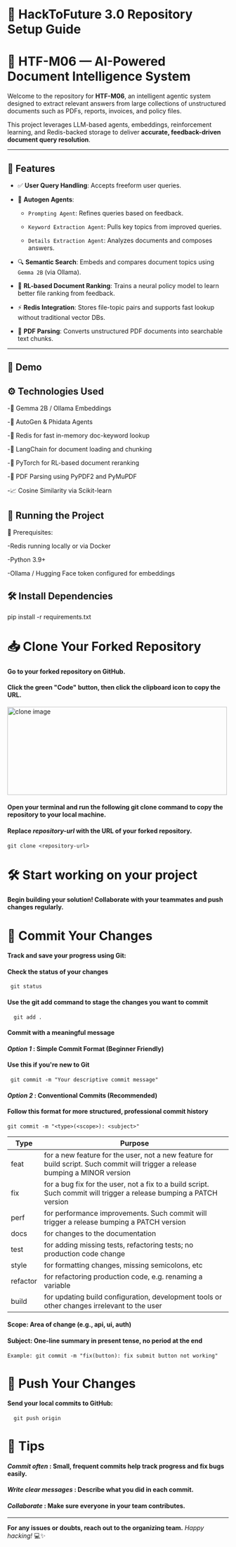 # 🚀 HackToFuture 3.0 Repository Setup Guide

# 🧠 HTF-M06 — AI-Powered Document Intelligence System

Welcome to the repository for **HTF-M06**, an intelligent agentic system designed to extract relevant answers from large collections of unstructured documents such as PDFs, reports, invoices, and policy files.

This project leverages LLM-based agents, embeddings, reinforcement learning, and Redis-backed storage to deliver **accurate, feedback-driven document query resolution**.

---

## 🚀 Features

- ✅ **User Query Handling**: Accepts freeform user queries.
  
- 🤖 **Autogen Agents**:
  
  - `Prompting Agent`: Refines queries based on feedback.
  
  - `Keyword Extraction Agent`: Pulls key topics from improved queries.
  
  - `Details Extraction Agent`: Analyzes documents and composes answers.
  
- 🔍 **Semantic Search**: Embeds and compares document topics using `Gemma 2B` (via Ollama).
  
- 🧠 **RL-based Document Ranking**: Trains a neural policy model to learn better file ranking from feedback.
  
- ⚡ **Redis Integration**: Stores file-topic pairs and supports fast lookup without traditional vector DBs.
  
- 📄 **PDF Parsing**: Converts unstructured PDF documents into searchable text chunks.

---

## 🎥 Demo

## ⚙️ Technologies Used

-🧠 Gemma 2B / Ollama Embeddings

-🤖 AutoGen & Phidata Agents

-🔴 Redis for fast in-memory doc-keyword lookup

-🧾 LangChain for document loading and chunking

-🎯 PyTorch for RL-based document reranking

-📄 PDF Parsing using PyPDF2 and PyMuPDF

-📈 Cosine Similarity via Scikit-learn


## 🧪 Running the Project

🔧 Prerequisites:

-Redis running locally or via Docker

-Python 3.9+

-Ollama / Hugging Face token configured for embeddings


## 🛠 Install Dependencies

pip install -r requirements.txt

# 📥 Clone Your Forked Repository
  #### Go to your forked repository on GitHub.
  #### Click the green "Code" button, then click the clipboard icon to copy the URL.

   <img align="center" width = "500" height="200" src = "https://docs.github.com/assets/cb-60499/mw-1440/images/help/repository/https-url-clone-cli.webp" alt="clone image"/>
 
  #### Open your terminal and run the following git clone command to copy the repository to your local machine.
  #### Replace *repository-url* with the URL of your forked repository.
  ```
  git clone <repository-url>
```


# 🛠️ Start working on your project
#### Begin building your solution! Collaborate with your teammates and push changes regularly.

# 📝 Commit Your Changes
#### Track and save your progress using Git:
#### Check the status of your changes
   ```
    git status
 ```
  

  #### Use the git add command to stage the changes you want to commit
  ```
    git add .
 ```
      
  #### Commit with a meaningful message
  #### *Option 1* : Simple Commit Format (Beginner Friendly)
  #### Use this if you're new to Git
   ```
    git commit -m "Your descriptive commit message"
 ```
#### *Option 2* : Conventional Commits (Recommended)
#### Follow this format for more structured, professional commit history  
```
git commit -m "<type>(<scope>): <subject>"
```
| Type | Purpose |
|----------|----------|
| feat    | for a new feature for the user, not a new feature for build script. Such commit will trigger a release bumping a MINOR version    |
| fix    | for a bug fix for the user, not a fix to a build script. Such commit will trigger a release bumping a PATCH version     |
| perf    | for performance improvements. Such commit will trigger a release bumping a PATCH version    |
| docs    | for changes to the documentation     |
| test | for adding missing tests, refactoring tests; no production code change  |
| style  | for formatting changes, missing semicolons, etc  |
| refactor | for refactoring production code, e.g. renaming a variable  |
| build | for updating build configuration, development tools or other changes irrelevant to the user|

#### Scope: Area of change (e.g., api, ui, auth)
#### Subject: One-line summary in present tense, no period at the end

```
Example: git commit -m "fix(button): fix submit button not working"
```

# 🚀 Push Your Changes
  #### Send your local commits to GitHub:
  ```
    git push origin
 ```
# 🧠 Tips
#### *Commit often* : Small, frequent commits help track progress and fix bugs easily.
#### *Write clear messages* : Describe what you did in each commit.
#### *Collaborate* : Make sure everyone in your team contributes.

---

**For any issues or doubts, reach out to the organizing team.** *Happy hacking!* 💻✨
